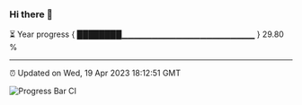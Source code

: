 ### Hi there 👋

⏳ Year progress { ████████▁▁▁▁▁▁▁▁▁▁▁▁▁▁▁▁▁▁▁▁▁▁ } 29.80 %

---

⏰ Updated on Wed, 19 Apr 2023 18:12:51 GMT

![Progress Bar CI](https://github.com/liununu/liununu/workflows/Progress%20Bar%20CI/badge.svg)
